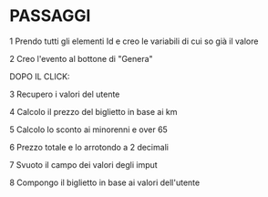 # PASSAGGI

1 Prendo tutti gli elementi Id e creo le variabili di cui so già il valore

2 Creo l'evento al bottone di "Genera"

DOPO IL CLICK:

3 Recupero i valori del utente

4 Calcolo il prezzo del biglietto in base ai km 

5 Calcolo lo sconto ai minorenni e over 65

6 Prezzo totale e lo arrotondo a 2 decimali

7 Svuoto il campo dei valori degli imput 

8 Compongo il biglietto in base ai valori dell'utente